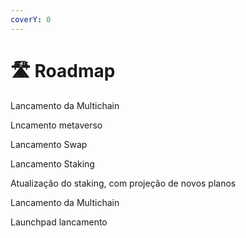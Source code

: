 ```yaml
---
coverY: 0
---
```


# 🛣 Roadmap

Lancamento da Multichain

Lncamento metaverso

Lancamento Swap

Lancamento Staking

Atualização do staking, com projeção de novos planos

Lancamento da Multichain

Launchpad lancamento
